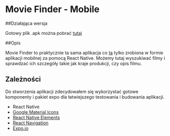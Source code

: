 # Movie Finder - Mobile

##Działająca wersja

Gotowy plik .apk można pobrać [tutaj](https://drive.google.com/drive/u/0/folders/1Bnhw2lKKoKmYVnfu0cgEFO0aCtQpsmbx)

##Opis

Movie Finder to praktycznie ta sama aplikacja co [ta](https://github.com/MichalZiolkiewicz/filmsfinder) tylko zrobiona w formie aplikacji mobilnej za pomocą React Native. Możemy tutaj wyszukiwać filmy i sprawdzać ich szczegóły takie jak kraje produkcji, czy opis filmu. 

## Zależności

Do stworzenia aplikacji zdecydowałem się wykorzystać gotowe komponenty i pakiet expo dla łatwiejszego testowania i budowania aplikacji.

- React Native
- [Google Material Icons](https://fonts.google.com/icons?selected=Material+Icons)
- [React Native Elements](https://reactnativeelements.com)
- [React Navigation](https://reactnavigation.org)
- [Expo.io](https://expo.io)
